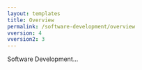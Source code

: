 ```yaml
---
layout: templates
title: Overview
permalink: /software-development/overview
vversion: 4
vversion2: 3
---
```



Software Development...





